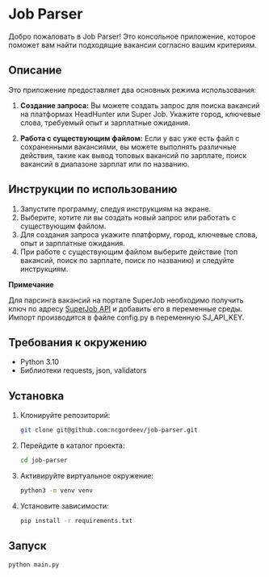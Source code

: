 # Job Parser

Добро пожаловать в Job Parser! Это консольное приложение, которое поможет вам найти подходящие вакансии согласно вашим
критериям.

## Описание

Это приложение предоставляет два основных режима использования:

1. **Создание запроса:** Вы можете создать запрос для поиска вакансий на платформах HeadHunter или Super Job. Укажите
   город, ключевые слова, требуемый опыт и зарплатные ожидания.

2. **Работа с существующим файлом:** Если у вас уже есть файл с сохраненными вакансиями, вы можете выполнять различные
   действия, такие как вывод топовых вакансий по зарплате, поиск вакансий в диапазоне зарплат или по названию.

## Инструкции по использованию

1. Запустите программу, следуя инструкциям на экране.
2. Выберите, хотите ли вы создать новый запрос или работать с существующим файлом.
3. Для создания запроса укажите платформу, город, ключевые слова, опыт и зарплатные ожидания.
4. При работе с существующим файлом выберите действие (топ вакансий, поиск по зарплате, поиск по названию) и следуйте
   инструкциям.

**Примечание**

Для парсинга вакансий на портале SuperJob необходимо получить ключ по адресу [SuperJob API](https://api.superjob.ru/) и
добавить его в переменные среды. Импорт производится в файле config.py в переменную SJ_API_KEY.

## Требования к окружению

- Python 3.10
- Библиотеки requests, json, validators

## Установка

1. Клонируйте репозиторий:

   ```bash
   git clone git@github.com:ncgordeev/job-parser.git

2. Перейдите в каталог проекта:

    ```bash
   cd job-parser

3. Активируйте виртуальное окружение:

   ```bash
   python3 -m venv venv

4. Установите зависимости:

    ```bash
    pip install -r requirements.txt

## Запуск

   ```bash
   python main.py
